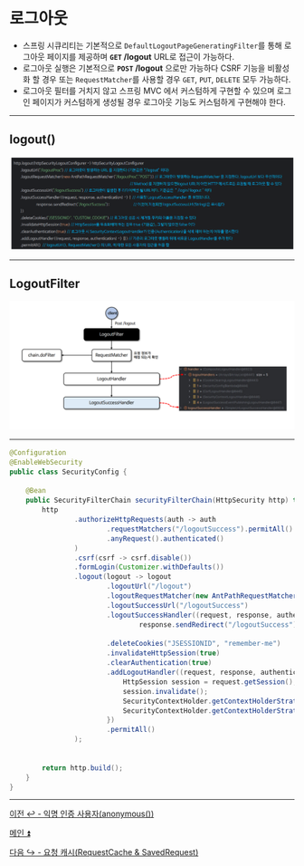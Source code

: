 # 로그아웃

- 스프링 시큐리티는 기본적으로 `DefaultLogoutPageGeneratingFilter`를 통해 로그아웃 페이지를 제공하며 **`GET` /logout** URL로 접근이 가능하다.
- 로그아웃 실행은 기본적으로 **`POST` /logout** 으로만 가능하다 CSRF 기능을 비활성화 할 경우 또는 `RequestMatcher`를 사용할 경우 `GET`, `PUT`, `DELETE` 모두 가능하다.
- 로그아웃 필터를 거치지 않고 스프링 MVC 에서 커스텀하게 구현할 수 있으며 로그인 페이지가 커스텀하게 생성될 경우 로그아웃 기능도 커스텀하게 구현해야 한다.

---

## logout()

![img_14.png](image/img_14.png)

---

## LogoutFilter

![img_15.png](image/img_15.png)

---

```java
@Configuration
@EnableWebSecurity
public class SecurityConfig {

    @Bean
    public SecurityFilterChain securityFilterChain(HttpSecurity http) throws Exception {
        http
                .authorizeHttpRequests(auth -> auth
                        .requestMatchers("/logoutSuccess").permitAll()
                        .anyRequest().authenticated()
                )
                .csrf(csrf -> csrf.disable())
                .formLogin(Customizer.withDefaults())
                .logout(logout -> logout
                        .logoutUrl("/logout")
                        .logoutRequestMatcher(new AntPathRequestMatcher("/logout", "POST"))
                        .logoutSuccessUrl("/logoutSuccess")
                        .logoutSuccessHandler((request, response, authentication) ->
                                response.sendRedirect("/logoutSuccess"))

                        .deleteCookies("JSESSIONID", "remember-me")
                        .invalidateHttpSession(true)
                        .clearAuthentication(true)
                        .addLogoutHandler((request, response, authentication) -> {
                            HttpSession session = request.getSession();
                            session.invalidate();
                            SecurityContextHolder.getContextHolderStrategy().getContext().setAuthentication(null);
                            SecurityContextHolder.getContextHolderStrategy().clearContext();
                        })
                        .permitAll()
                );


        return http.build();
    }
}
```

---

[이전 ↩️ - 익명 인증 사용자(anonymous())](https://github.com/genesis12345678/TIL/blob/main/Spring/security/security/AuthenticationProcess/Anonymous.md)

[메인 ⏫](https://github.com/genesis12345678/TIL/blob/main/Spring/security/security/main.md)

[다음 ↪️ - 요청 캐시(RequestCache & SavedRequest)](https://github.com/genesis12345678/TIL/blob/main/Spring/security/security/AuthenticationProcess/RequestCache.md)